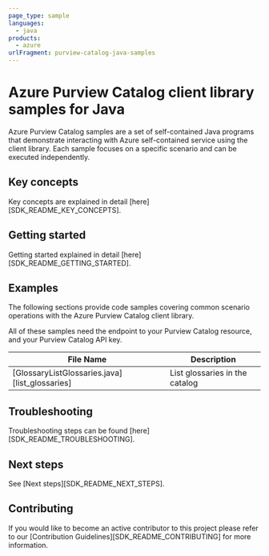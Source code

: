 ```yaml
---
page_type: sample
languages:
  - java
products:
  - azure
urlFragment: purview-catalog-java-samples
---
```


# Azure Purview Catalog client library samples for Java

Azure Purview Catalog samples are a set of self-contained Java programs that demonstrate interacting with Azure self-contained service using the client library. Each sample focuses on a specific scenario and can be executed independently.

## Key concepts

Key concepts are explained in detail [here][SDK_README_KEY_CONCEPTS].

## Getting started

Getting started explained in detail [here][SDK_README_GETTING_STARTED].

## Examples

The following sections provide code samples covering common scenario operations with the Azure Purview Catalog client library.

All of these samples need the endpoint to your Purview Catalog resource, and your Purview Catalog API key.

|**File Name**|**Description**|
|----------------|-------------|
|[GlossaryListGlossaries.java][list_glossaries]|List glossaries in the catalog|

## Troubleshooting

Troubleshooting steps can be found [here][SDK_README_TROUBLESHOOTING].

## Next steps

See [Next steps][SDK_README_NEXT_STEPS].

## Contributing

If you would like to become an active contributor to this project please refer to our [Contribution Guidelines][SDK_README_CONTRIBUTING] for more information.

<!-- LINKS -->
<!-- [SDK_README_CONTRIBUTING]: https://github.com/Azure/azure-sdk-for-java/blob/main/sdk/purview/azure-analytics-purview-catalog/README.md#contributing -->
<!-- [SDK_README_GETTING_STARTED]: https://github.com/Azure/azure-sdk-for-java/blob/main/sdk/purview/azure-analytics-purview-catalog/README.md#getting-started -->
<!-- [SDK_README_TROUBLESHOOTING]: https://github.com/Azure/azure-sdk-for-java/blob/main/sdk/purview/azure-analytics-purview-catalog/README.md#troubleshooting -->
<!-- [SDK_README_KEY_CONCEPTS]: https://github.com/Azure/azure-sdk-for-java/blob/main/sdk/purview/azure-analytics-purview-catalog/README.md#key-concepts -->
<!-- [SDK_README_DEPENDENCY]: https://github.com/Azure/azure-sdk-for-java/blob/main/sdk/purview/azure-analytics-purview-catalog/README.md#include-the-package -->
<!-- [SDK_README_NEXT_STEPS]: https://github.com/Azure/azure-sdk-for-java/blob/main/sdk/purview/azure-analytics-purview-catalog/README.md#next-steps -->
<!-- [list_glossaries]: https://github.com/Azure/azure-sdk-for-java/blob/main/sdk/purview/azure-analytics-purview-catalog/src/samples/java/com/azure/analytics/purview/catalog/GlossaryListGlossaries.java -->
